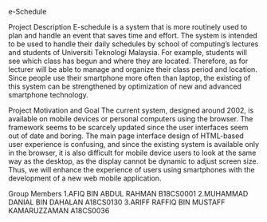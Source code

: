 e-Schedule

Project Description
E-schedule is a system that is more routinely used to plan and handle an event that saves time and effort. The system is intended to be used to handle their daily schedules by school of computing’s lectures and students of Universiti Teknologi Malaysia. For example, students will see which class has begun and where they are located. Therefore, as for lecturer will be able to manage and organize their class period and location. Since people use their smartphone more often than laptop, the existing of this system can be strengthened by optimization of new and advanced smartphone technology.

Project Motivation and Goal
The current system, designed around 2002, is available on mobile devices or personal computers using the browser. The framework seems to be scarcely updated since the user interfaces seem out of date and boring. The main page interface design of HTML-based user experience is confusing, and since the existing system is available only in the browser, it is also difficult for mobile device users to look at the same way as the desktop, as the display cannot be dynamic to adjust screen size. Thus, we will enhance the experience of users using smartphones with the development of a new web mobile application.

Group Members
1.AFIQ BIN ABDUL RAHMAN B18CS0001 
2.MUHAMMAD DANIAL BIN DAHALAN A18CS0130 
3.ARIFF RAFFIQ BIN MUSTAFF KAMARUZZAMAN A18CS0036